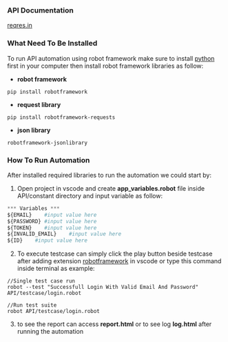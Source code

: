 ### API Documentation

[reqres.in](https://reqres.in/)

### What Need To Be Installed

To run API automation using robot framework make sure to install [python](https://www.python.org/downloads/) first in your computer then install robot framework libraries as follow:

- **robot framework**

```
pip install robotframework
```

- **request library**

```
pip install robotframework-requests
```

- **json library**

```
robotframework-jsonlibrary
```

### How To Run Automation

After installed required libraries to run the automation we could start by:

1. Open project in vscode and create **app_variables.robot** file inside API/constant directory and input variable as follow:

```python
*** Variables ***
${EMAIL}    #input value here
${PASSWORD} #input value here
${TOKEN}    #input value here
${INVALID_EMAIL}    #input value here
${ID}    #input value here
```

2. To execute testcase can simply click the play button beside testcase after adding extension [robotframework](https://marketplace.visualstudio.com/items?itemName=robocorp.robotframework-lsp) in vscode or type this command inside terminal as example:

```
//Single test case run
robot --test "Successfull Login With Valid Email And Password" API/testcase/login.robot

//Run test suite
robot API/testcase/login.robot
```

3. to see the report can access **report.html** or to see log **log.html** after running the automation
